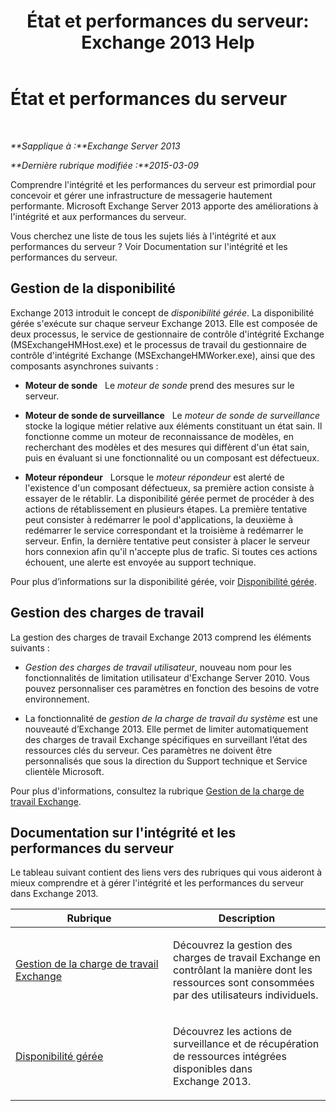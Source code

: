 ﻿---
title: 'État et performances du serveur: Exchange 2013 Help'
TOCTitle: État et performances du serveur
ms:assetid: 9d1fdec8-8273-4c71-88f1-b4edfd542c4f
ms:mtpsurl: https://technet.microsoft.com/fr-fr/library/JJ150551(v=EXCHG.150)
ms:contentKeyID: 50478881
ms.date: 04/24/2018
mtps_version: v=EXCHG.150
ms.translationtype: HT
---

# État et performances du serveur

 

_**Sapplique à :**Exchange Server 2013_

_**Dernière rubrique modifiée :**2015-03-09_

Comprendre l'intégrité et les performances du serveur est primordial pour concevoir et gérer une infrastructure de messagerie hautement performante. Microsoft Exchange Server 2013 apporte des améliorations à l'intégrité et aux performances du serveur.

Vous cherchez une liste de tous les sujets liés à l'intégrité et aux performances du serveur ? Voir Documentation sur l'intégrité et les performances du serveur.

## Gestion de la disponibilité

Exchange 2013 introduit le concept de *disponibilité gérée*. La disponibilité gérée s'exécute sur chaque serveur Exchange 2013. Elle est composée de deux processus, le service de gestionnaire de contrôle d'intégrité Exchange (MSExchangeHMHost.exe) et le processus de travail du gestionnaire de contrôle d'intégrité Exchange (MSExchangeHMWorker.exe), ainsi que des composants asynchrones suivants :

  - **Moteur de sonde**   Le *moteur de sonde* prend des mesures sur le serveur.

  - **Moteur de sonde de surveillance**   Le *moteur de sonde de surveillance* stocke la logique métier relative aux éléments constituant un état sain. Il fonctionne comme un moteur de reconnaissance de modèles, en recherchant des modèles et des mesures qui diffèrent d'un état sain, puis en évaluant si une fonctionnalité ou un composant est défectueux.

  - **Moteur répondeur**   Lorsque le *moteur répondeur* est alerté de l'existence d'un composant défectueux, sa première action consiste à essayer de le rétablir. La disponibilité gérée permet de procéder à des actions de rétablissement en plusieurs étapes. La première tentative peut consister à redémarrer le pool d'applications, la deuxième à redémarrer le service correspondant et la troisième à redémarrer le serveur. Enfin, la dernière tentative peut consister à placer le serveur hors connexion afin qu'il n'accepte plus de trafic. Si toutes ces actions échouent, une alerte est envoyée au support technique.

Pour plus d’informations sur la disponibilité gérée, voir [Disponibilité gérée](managed-availability-exchange-2013-help.md).

## Gestion des charges de travail

La gestion des charges de travail Exchange 2013 comprend les éléments suivants :

  - *Gestion des charges de travail utilisateur*, nouveau nom pour les fonctionnalités de limitation utilisateur d'Exchange Server 2010. Vous pouvez personnaliser ces paramètres en fonction des besoins de votre environnement.

  - La fonctionnalité de *gestion de la charge de travail du système* est une nouveauté d’Exchange 2013. Elle permet de limiter automatiquement des charges de travail Exchange spécifiques en surveillant l’état des ressources clés du serveur. Ces paramètres ne doivent être personnalisés que sous la direction du Support technique et Service clientèle Microsoft.

Pour plus d'informations, consultez la rubrique [Gestion de la charge de travail Exchange](exchange-workload-management-exchange-2013-help.md).

## Documentation sur l'intégrité et les performances du serveur

Le tableau suivant contient des liens vers des rubriques qui vous aideront à mieux comprendre et à gérer l'intégrité et les performances du serveur dans Exchange 2013.


<table>
<colgroup>
<col style="width: 50%" />
<col style="width: 50%" />
</colgroup>
<thead>
<tr class="header">
<th>Rubrique</th>
<th>Description</th>
</tr>
</thead>
<tbody>
<tr class="odd">
<td><p><a href="exchange-workload-management-exchange-2013-help.md">Gestion de la charge de travail Exchange</a></p></td>
<td><p>Découvrez la gestion des charges de travail Exchange en contrôlant la manière dont les ressources sont consommées par des utilisateurs individuels.</p></td>
</tr>
<tr class="even">
<td><p><a href="managed-availability-exchange-2013-help.md">Disponibilité gérée</a></p></td>
<td><p>Découvrez les actions de surveillance et de récupération de ressources intégrées disponibles dans Exchange 2013.</p></td>
</tr>
</tbody>
</table>


